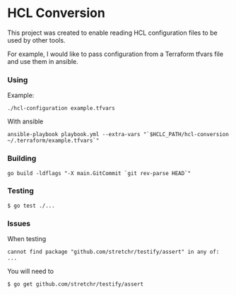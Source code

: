 # HCL Conversion

This project was created to enable reading HCL configuration files to be used by other tools.

For example, I would like to pass configuration from a Terraform tfvars file and use them in ansible.

### Using

Example:

`./hcl-configuration example.tfvars`

With ansible

``ansible-playbook playbook.yml --extra-vars "`$HCLC_PATH/hcl-conversion ~/.terraform/example.tfvars`"``

### Building

``go build -ldflags "-X main.GitCommit `git rev-parse HEAD`"``

### Testing

```shell
$ go test ./...
```

### Issues

When testing

`cannot find package "github.com/stretchr/testify/assert" in any of: ...`

You will need to

```shell
$ go get github.com/stretchr/testify/assert
```
